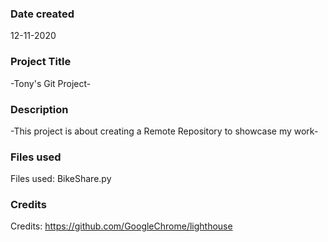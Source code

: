### Date created
12-11-2020

### Project Title
-Tony's Git Project-

### Description
-This project is about creating a Remote Repository to showcase my work-

### Files used
Files used:
BikeShare.py

### Credits
Credits:
https://github.com/GoogleChrome/lighthouse
